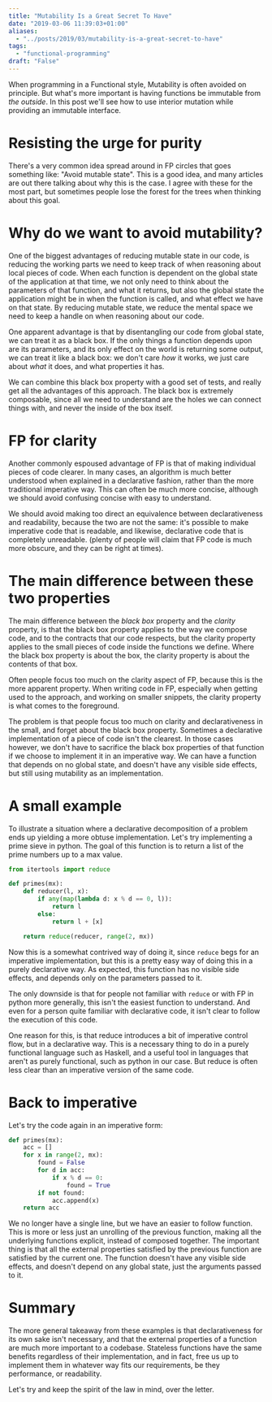 ```yaml
---
title: "Mutability Is a Great Secret To Have"
date: "2019-03-06 11:39:03+01:00"
aliases:
  - "../posts/2019/03/mutability-is-a-great-secret-to-have"
tags:
  - "functional-programming"
draft: "False"
---
```


When programming in a Functional style, Mutability is often avoided on principle.
But what's more important is having functions be immutable from *the outside*. In this post
we'll see how to use interior mutation while providing an immutable interface.

<!--more-->

# Resisting the urge for purity

There's a very common idea spread around in FP circles that
goes something like: "Avoid mutable state". This is a good idea,
and many articles are out there talking about why this is the case.
I agree with these for the most part, but sometimes people lose the forest
for the trees when thinking about this goal.

# Why do we want to avoid mutability?
One of the biggest advantages of reducing mutable state in our code, is reducing
the working parts we need to keep track of when reasoning about local pieces of code.
When each function is dependent on the global state of the application at that time, we
not only need to think about the parameters of that function, and what it returns,
but also the global state the application might be in when the function is called,
and what effect we have on that state. By reducing mutable state, we reduce
the mental space we need to keep a handle on when reasoning about our code.

One apparent advantage is that by disentangling our code from global state,
we can treat it as a black box. If the only things a function depends upon
are its parameters, and its only effect on the world is returning some output,
we can treat it like a black box: we don't care *how* it works, we just care about
*what* it does, and what properties it has.

We can combine this black box property with a good set of tests, and really get
all the advantages of this approach. The black box is extremely composable, since
all we need to understand are the holes we can connect things with, and never
the inside of the box itself.

# FP for clarity
Another commonly espoused advantage of FP is that of making individual pieces of code clearer.
In many cases, an algorithm is much better understood when explained in a declarative fashion,
rather than the more traditional imperative way. This can often be much more concise, although
we should avoid confusing concise with easy to understand.

We should avoid making too direct an equivalence between declarativeness and readability,
because the two are not the same: it's possible to make imperative code that is readable, and likewise,
declarative code that is completely unreadable. (plenty of people will claim that FP code is much more
obscure, and they can be right at times).

# The main difference between these two properties

The main difference between the *black box* property and the *clarity* property,
is that the black box property applies to the way we compose code, and to the contracts
that our code respects, but the clarity property applies to the small pieces of code inside the functions we
define. Where the black box property is about the box, the clarity property is about the contents
of that box.

Often people focus too much on the clarity aspect of FP, because this is the more apparent property.
When writing code in FP, especially when getting used to the approach, and working on smaller snippets,
the clarity property is what comes to the foreground.

The problem is that people focus too much on clarity and declarativeness in the small, and forget about
the black box property. Sometimes a declarative implementation of a piece of code isn't the clearest.
In those cases however, we don't have to sacrifice the black box properties of that function if we
choose to implement it in an imperative way. We can have a function that depends on no global state, and
doesn't have any visible side effects, but still using mutability as an implementation.

# A small example

To illustrate a situation where a declarative decomposition of a problem ends up yielding a more obtuse implementation.
Let's try implementing a prime sieve in python. The goal of this function is to return a list of the prime numbers up to a max value.

```python
from itertools import reduce

def primes(mx):
    def reducer(l, x):
        if any(map(lambda d: x % d == 0, l)):
            return l
        else:
            return l + [x]

    return reduce(reducer, range(2, mx))
```

Now this is a somewhat contrived way of doing it, since `reduce` begs for an imperative implementation,
but this is a pretty easy way of doing this in a purely declarative way. As expected,
this function has no visible side effects, and depends only on the parameters passed to it.

The only downside is that for people not familiar with `reduce` or with FP in python more generally,
this isn't the easiest function to understand. And even for a person quite familiar with declarative code,
it isn't clear to follow the execution of this code.

One reason for this, is that reduce introduces a bit of imperative control flow, but in a declarative way.
This is a necessary thing to do in a purely functional language such as Haskell, and a useful tool
in languages that aren't as purely functional, such as python in our case. But reduce is often
less clear than an imperative version of the same code.

# Back to imperative

Let's try the code again in an imperative form:
```python
def primes(mx):
    acc = []
    for x in range(2, mx):
        found = False
        for d in acc:
            if x % d == 0:
                found = True
        if not found:
            acc.append(x)
    return acc
```

We no longer have a single line, but we have an easier to follow function. This is more or less just an unrolling of
the previous function, making all the underlying functions explicit, instead of composed together.
The important thing is that all the external properties satisfied by the previous function are satisfied by the current one.
The function doesn't have any visible side effects, and doesn't depend on any global state, just the arguments passed to it.

# Summary

The more general takeaway from these examples is that declarativeness for its own sake isn't necessary,
and that the external properties of a function are much more important to a codebase. Stateless functions
have the same benefits regardless of their implementation, and in fact, free us up to implement them in whatever
way fits our requirements, be they performance, or readability.

Let's try and keep the spirit of the law in mind, over the letter.